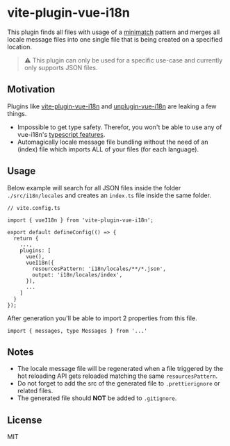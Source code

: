 # vite-plugin-vue-i18n

This plugin finds all files with usage of a [minimatch](https://github.com/isaacs/minimatch) pattern and merges all locale message files into one single file that is being created on a specified location.

> ⚠️ This plugin can only be used for a specific use-case and currently only supports JSON files.

## Motivation

Plugins like [vite-plugin-vue-i18n](https://github.com/intlify/bundle-tools/tree/main/packages/vite-plugin-vue-i18n) and [unplugin-vue-i18n](https://github.com/intlify/bundle-tools/tree/main/packages/unplugin-vue-i18n) are leaking a few things.

- Impossible to get type safety. Therefor, you won't be able to use any of vue-i18n's [typescript features](https://vue-i18n.intlify.dev/guide/advanced/typescript.html).
- Automagically locale message file bundling without the need of an (index) file which imports ALL of your files (for each language).

## Usage

Below example will search for all JSON files inside the folder `./src/i18n/locales` and creates an `index.ts` file inside the same folder.

```
// vite.config.ts

import { vueI18n } from 'vite-plugin-vue-i18n';

export default defineConfig(() => {
  return {
    ...,
    plugins: [
      vue(),
      vueI18n({
        resourcesPattern: 'i18n/locales/**/*.json',
        output: 'i18n/locales/index',
      }),
      ...
    ]
  }
});
```

After generation you'll be able to import 2 properties from this file.

```
import { messages, type Messages } from '...'
```

## Notes

- The locale message file will be regenerated when a file triggered by the hot reloading API gets reloaded matching the same `resourcesPattern`.
- Do not forget to add the src of the generated file to `.prettierignore` or related files.
- The generated file should **NOT** be added to `.gitignore`.

## License

MIT
